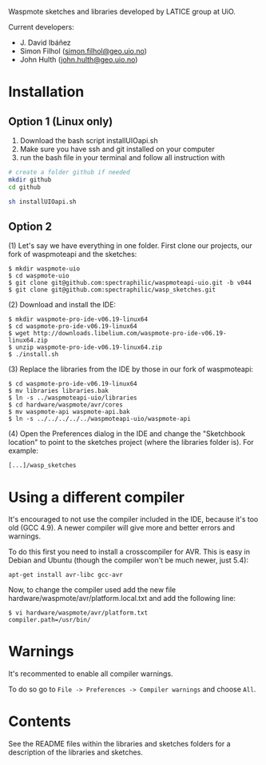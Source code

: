 Waspmote sketches and libraries developed by LATICE group at UiO.

Current developers:
- J. David Ibáñez
- Simon Filhol 	([simon.filhol@geo.uio.no](simon.filhol@geo.uio.no))
- John Hulth	([john.hulth@geo.uio.no](john.hulth@geo.uio.no))

# Installation

## Option 1 (Linux only)
1. Download the bash script installUIOapi.sh
2. Make sure you have ssh and git installed on your computer
3. run the bash file in your terminal and follow all instruction with

```bash
# create a folder github if needed
mkdir github
cd github

sh installUIOapi.sh
```


## Option 2

(1) Let's say we have everything in one folder. First clone our projects, our
fork of waspmoteapi and the sketches:

    $ mkdir waspmote-uio
    $ cd waspmote-uio
    $ git clone git@github.com:spectraphilic/waspmoteapi-uio.git -b v044
    $ git clone git@github.com:spectraphilic/wasp_sketches.git

(2) Download and install the IDE:

    $ mkdir waspmote-pro-ide-v06.19-linux64
    $ cd waspmote-pro-ide-v06.19-linux64
    $ wget http://downloads.libelium.com/waspmote-pro-ide-v06.19-linux64.zip
    $ unzip waspmote-pro-ide-v06.19-linux64.zip
    $ ./install.sh

(3) Replace the libraries from the IDE by those in our fork of waspmoteapi:

    $ cd waspmote-pro-ide-v06.19-linux64
    $ mv libraries libraries.bak
    $ ln -s ../waspmoteapi-uio/libraries
    $ cd hardware/waspmote/avr/cores
    $ mv waspmote-api waspmote-api.bak
    $ ln -s ../../../../../waspmoteapi-uio/waspmote-api

(4) Open the Preferences dialog in the IDE and change the "Sketchbook location"
to point to the sketches project (where the libraries folder is). For example:

    [...]/wasp_sketches


# Using a different compiler

It's encouraged to not use the compiler included in the IDE, because it's too
old (GCC 4.9). A newer compiler will give more and better errors and warnings.

To do this first you need to install a crosscompiler for AVR. This is easy in
Debian and Ubuntu (though the compiler won't be much newer, just 5.4):

    apt-get install avr-libc gcc-avr

Now, to change the compiler used add the new file
hardware/waspmote/avr/platform.local.txt and add the following line:

    $ vi hardware/waspmote/avr/platform.txt
    compiler.path=/usr/bin/

# Warnings

It's recommented to enable all compiler warnings.

To do so go to ``File -> Preferences -> Compiler warnings`` and choose ``All``.


# Contents

See the README files within the libraries and sketches folders for a
description of the libraries and sketches.
